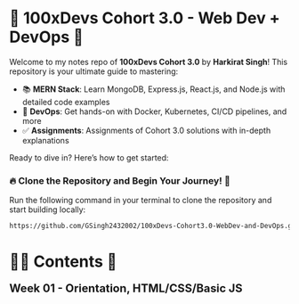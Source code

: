 # 🚀 100xDevs Cohort 3.0 - Web Dev + DevOps 🚀

Welcome to my notes repo of **100xDevs Cohort 3.0** by **Harkirat Singh**!
This repository is your ultimate guide to mastering:

- 📚 **MERN Stack**: Learn MongoDB, Express.js, React.js, and Node.js with detailed code examples
- 📝 **DevOps**: Get hands-on with Docker, Kubernetes, CI/CD pipelines, and more
- ✅ **Assignments**: Assignments of Cohort 3.0 solutions with in-depth explanations

Ready to dive in? Here’s how to get started:

### 🔥 **Clone the Repository and Begin Your Journey! 💫**

Run the following command in your terminal to clone the repository and start building locally:

```bash
https://github.com/GSingh2432002/100xDevs-Cohort3.0-WebDev-and-DevOps.git
```

# 👨‍💻 **Contents** 👀
<details>
<summary style="display: inline; font-size: 20px; font-weight: 700; cursor: pointer;" title="Click on me to Expand">Week 01 - Orientation, HTML/CSS/Basic JS</summary>
</details>